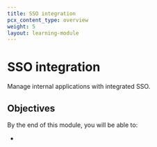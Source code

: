 ```yaml
---
title: SSO integration
pcx_content_type: overview
weight: 5
layout: learning-module
---
```


# SSO integration

Manage internal applications with integrated SSO.

## Objectives

By the end of this module, you will be able to:

-
